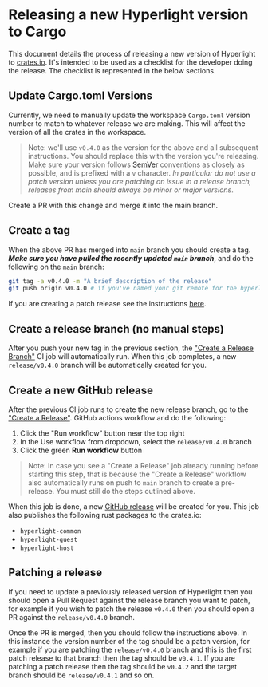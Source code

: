 # Releasing a new Hyperlight version to Cargo

This document details the process of releasing a new version of Hyperlight to [crates.io](https://crates.io). It's intended to be used as a checklist for the developer doing the release. The checklist is represented in the below sections.

## Update Cargo.toml Versions

Currently, we need to manually update the workspace `Cargo.toml` version number to match to whatever release we are making. This will affect the version of all the crates in the workspace.

> Note: we'll use `v0.4.0` as the version for the above and all subsequent instructions. You should replace this with the version you're releasing. Make sure your version follows [SemVer](https://semver.org) conventions as closely as possible, and is prefixed with a `v` character. *In particular do not use a patch version unless you are patching an issue in a release branch, releases from main should always be minor or major versions*.

Create a PR with this change and merge it into the main branch.

## Create a tag

When the above PR has merged into `main` branch you should create a tag. ***Make sure you have pulled the recently updated `main` branch***, and do the following on the `main` branch:

```bash
git tag -a v0.4.0 -m "A brief description of the release"
git push origin v0.4.0 # if you've named your git remote for the hyperlight-dev/hyperlight repo differently, change 'origin' to your remote name
```

If you are creating a patch release see the instructions [here](#patching-a-release).

## Create a release branch (no manual steps)

After you push your new tag in the previous section, the ["Create a Release Branch"](https://github.com/hyperlight-dev/hyperlight/actions/workflows/CreateReleaseBranch.yml) CI job will automatically run. When this job completes, a new `release/v0.4.0` branch will be automatically created for you.

## Create a new GitHub release

After the previous CI job runs to create the new release branch, go to the ["Create a Release"](https://github.com/hyperlight-dev/hyperlight/actions/workflows/CreateRelease.yml). GitHub actions workflow and do the following:

1. Click the "Run workflow" button near the top right
2. In the Use workflow from dropdown, select the `release/v0.4.0` branch
3. Click the green **Run workflow** button

> Note: In case you see a "Create a Release" job already running before starting this step, that is because the "Create a Release" workflow also automatically runs on push to `main` branch to create a pre-release. You must still do the steps outlined above.

When this job is done, a new [GitHub release](https://github.com/hyperlight-dev/hyperlight/releases) will be created for you. This job also publishes the following rust packages to the crates.io:
- `hyperlight-common`
- `hyperlight-guest`
- `hyperlight-host`

## <a id="patching-a-release"></a>Patching a release

If you need to update a previously released version of Hyperlight then you should open a Pull Request against the release branch you want to patch, for example if you wish to patch the release `v0.4.0` then you should open a PR against the `release/v0.4.0` branch.

Once the PR is merged, then you should follow the instructions above. In this instance the version number of the tag should be a patch version, for example if you are patching the `release/v0.4.0` branch and this is the first patch release to that branch then the tag should be `v0.4.1`. If you are patching a patch release then the tag should be `v0.4.2` and the target branch should be `release/v0.4.1` and so on.
